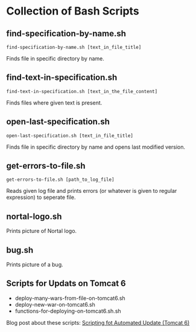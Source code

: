# Collection of Bash Scripts

## find-specification-by-name.sh
    find-specification-by-name.sh [text_in_file_title]
Finds file in specific directory by name.

## find-text-in-specification.sh
    find-text-in-specification.sh [text_in_the_file_content]
Finds files where given text is present.

## open-last-specification.sh
    open-last-specification.sh [text_in_file_title]
Finds file in specific directory by name and opens last modified version.

## get-errors-to-file.sh
    get-errors-to-file.sh [path_to_log_file]
Reads given log file and prints errors (or whatever is given to regular expression) to seperate file.

## nortal-logo.sh
Prints picture of Nortal logo.

## bug.sh
Prints picture of a bug.

## Scripts for Updats on Tomcat 6
* deploy-many-wars-from-file-on-tomcat6.sh
* deploy-new-war-on-tomcat6.sh
* functions-for-deploying-on-tomcat6.sh.sh

Blog post about these scripts: [Scripting fot Automated Update (Tomcat 6)](http://ivanova-irina.blogspot.com.ee/2014/09/scripting-for-automated-update-tomcat-6.html)
